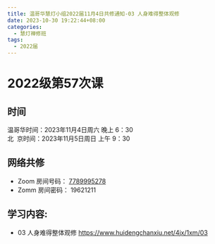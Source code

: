 ```yaml
---
title: 温哥华慧灯小组2022届11月4日共修通知-03 人身难得整体观修
date: 2023-10-30 19:22:44+08:00
categories:
  - 慧灯禅修班
tags:
  - 2022届
---
```

# 2022级第57次课

## 时间

温哥华时间：2023年11月4日周六 晚上 6：30  
北  京时间：2023年11月5日周日 上午 9：30

## 网络共修

- Zoom 房间号码： [7789995278](https://us02web.zoom.us/j/7789995278?pwd=VjZmbWJFY2k2K0E5RVB2cTNIQmhqUT09)
- Zomm 房间密码： 19621211

## 学习内容:

- 03 人身难得整体观修 <https://www.huidengchanxiu.net/4jx/1xm/03>